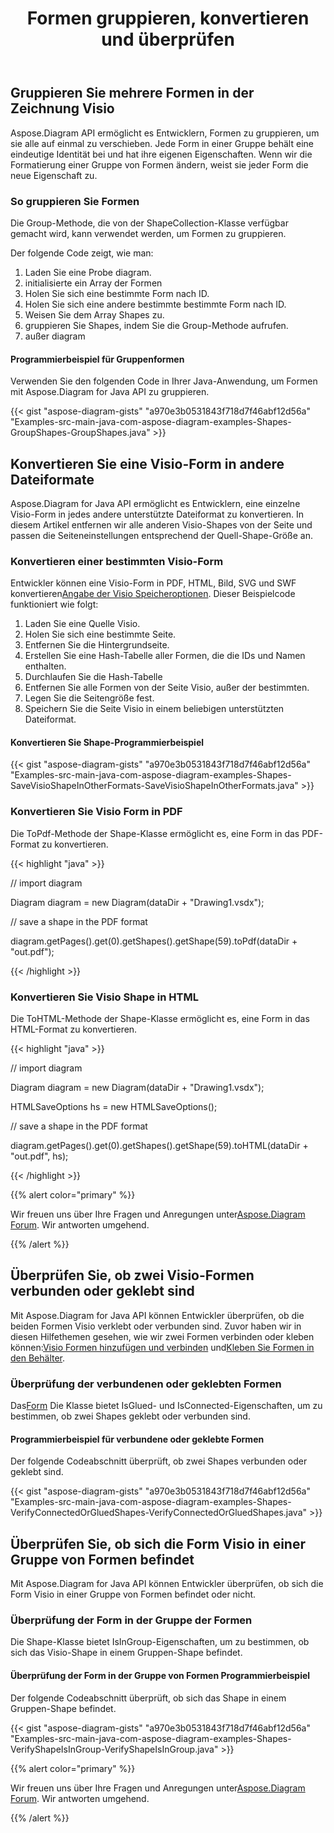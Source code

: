 ﻿---
title: Formen gruppieren, konvertieren und überprüfen
type: docs
weight: 50
url: /de/java/group-convert-and-verify-shapes/
---
## **Gruppieren Sie mehrere Formen in der Zeichnung Visio**
Aspose.Diagram API ermöglicht es Entwicklern, Formen zu gruppieren, um sie alle auf einmal zu verschieben. Jede Form in einer Gruppe behält eine eindeutige Identität bei und hat ihre eigenen Eigenschaften. Wenn wir die Formatierung einer Gruppe von Formen ändern, weist sie jeder Form die neue Eigenschaft zu.
### **So gruppieren Sie Formen**
Die Group-Methode, die von der ShapeCollection-Klasse verfügbar gemacht wird, kann verwendet werden, um Formen zu gruppieren.

Der folgende Code zeigt, wie man:

1. Laden Sie eine Probe diagram.
1. initialisierte ein Array der Formen
1. Holen Sie sich eine bestimmte Form nach ID.
1. Holen Sie sich eine andere bestimmte bestimmte Form nach ID.
1. Weisen Sie dem Array Shapes zu.
1. gruppieren Sie Shapes, indem Sie die Group-Methode aufrufen.
1. außer diagram
#### **Programmierbeispiel für Gruppenformen**
Verwenden Sie den folgenden Code in Ihrer Java-Anwendung, um Formen mit Aspose.Diagram for Java API zu gruppieren.

{{< gist "aspose-diagram-gists" "a970e3b0531843f718d7f46abf12d56a" "Examples-src-main-java-com-aspose-diagram-examples-Shapes-GroupShapes-GroupShapes.java" >}}
## **Konvertieren Sie eine Visio-Form in andere Dateiformate**
Aspose.Diagram for Java API ermöglicht es Entwicklern, eine einzelne Visio-Form in jedes andere unterstützte Dateiformat zu konvertieren. In diesem Artikel entfernen wir alle anderen Visio-Shapes von der Seite und passen die Seiteneinstellungen entsprechend der Quell-Shape-Größe an.
### **Konvertieren einer bestimmten Visio-Form**
 Entwickler können eine Visio-Form in PDF, HTML, Bild, SVG und SWF konvertieren[Angabe der Visio Speicheroptionen]().
Dieser Beispielcode funktioniert wie folgt:

1. Laden Sie eine Quelle Visio.
1. Holen Sie sich eine bestimmte Seite.
1. Entfernen Sie die Hintergrundseite.
1. Erstellen Sie eine Hash-Tabelle aller Formen, die die IDs und Namen enthalten.
1. Durchlaufen Sie die Hash-Tabelle
1. Entfernen Sie alle Formen von der Seite Visio, außer der bestimmten.
1. Legen Sie die Seitengröße fest.
1. Speichern Sie die Seite Visio in einem beliebigen unterstützten Dateiformat.
#### **Konvertieren Sie Shape-Programmierbeispiel**
{{< gist "aspose-diagram-gists" "a970e3b0531843f718d7f46abf12d56a" "Examples-src-main-java-com-aspose-diagram-examples-Shapes-SaveVisioShapeInOtherFormats-SaveVisioShapeInOtherFormats.java" >}}
### **Konvertieren Sie Visio Form in PDF**
Die ToPdf-Methode der Shape-Klasse ermöglicht es, eine Form in das PDF-Format zu konvertieren.

{{< highlight "java" >}}

 // import diagram

Diagram diagram = new Diagram(dataDir + "Drawing1.vsdx");

// save a shape in the PDF format

diagram.getPages().get(0).getShapes().getShape(59).toPdf(dataDir + "out.pdf");

{{< /highlight >}}
### **Konvertieren Sie Visio Shape in HTML**
Die ToHTML-Methode der Shape-Klasse ermöglicht es, eine Form in das HTML-Format zu konvertieren.

{{< highlight "java" >}}

 // import diagram

Diagram diagram = new Diagram(dataDir + "Drawing1.vsdx");

HTMLSaveOptions hs = new HTMLSaveOptions();

// save a shape in the PDF format

diagram.getPages().get(0).getShapes().getShape(59).toHTML(dataDir + "out.pdf", hs);

{{< /highlight >}}

{{% alert color="primary" %}} 

 Wir freuen uns über Ihre Fragen und Anregungen unter[Aspose.Diagram Forum](https://forum.aspose.com/c/diagram/17). Wir antworten umgehend.

{{% /alert %}} 
## **Überprüfen Sie, ob zwei Visio-Formen verbunden oder geklebt sind**
 Mit Aspose.Diagram for Java API können Entwickler überprüfen, ob die beiden Formen Visio verklebt oder verbunden sind. Zuvor haben wir in diesen Hilfethemen gesehen, wie wir zwei Formen verbinden oder kleben können:[Visio Formen hinzufügen und verbinden](/diagram/de/java/add-and-connect-visio-shapes/) und[Kleben Sie Formen in den Behälter](/diagram/de/java/working-with-shapes-gluing/).
### **Überprüfung der verbundenen oder geklebten Formen**
 Das[Form](https://reference.aspose.com/diagram/java/com.aspose.diagram/shape) Die Klasse bietet IsGlued- und IsConnected-Eigenschaften, um zu bestimmen, ob zwei Shapes geklebt oder verbunden sind.
#### **Programmierbeispiel für verbundene oder geklebte Formen**
Der folgende Codeabschnitt überprüft, ob zwei Shapes verbunden oder geklebt sind.

{{< gist "aspose-diagram-gists" "a970e3b0531843f718d7f46abf12d56a" "Examples-src-main-java-com-aspose-diagram-examples-Shapes-VerifyConnectedOrGluedShapes-VerifyConnectedOrGluedShapes.java" >}}
## **Überprüfen Sie, ob sich die Form Visio in einer Gruppe von Formen befindet**
Mit Aspose.Diagram for Java API können Entwickler überprüfen, ob sich die Form Visio in einer Gruppe von Formen befindet oder nicht.
### **Überprüfung der Form in der Gruppe der Formen**
Die Shape-Klasse bietet IsInGroup-Eigenschaften, um zu bestimmen, ob sich das Visio-Shape in einem Gruppen-Shape befindet.
#### **Überprüfung der Form in der Gruppe von Formen Programmierbeispiel**
Der folgende Codeabschnitt überprüft, ob sich das Shape in einem Gruppen-Shape befindet.

{{< gist "aspose-diagram-gists" "a970e3b0531843f718d7f46abf12d56a" "Examples-src-main-java-com-aspose-diagram-examples-Shapes-VerifyShapeIsInGroup-VerifyShapeIsInGroup.java" >}}

{{% alert color="primary" %}} 

 Wir freuen uns über Ihre Fragen und Anregungen unter[Aspose.Diagram Forum](https://forum.aspose.com/c/diagram/17). Wir antworten umgehend.

{{% /alert %}}
